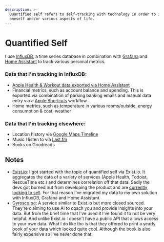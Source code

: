 ```yaml
---
description: >-
  Quantified self refers to self-tracking with technology in order to improve
  oneself and/or various aspects of life.
---
```


# Quantified Self

I use [InfluxDB](https://www.influxdata.com), a time series database in combination with [Grafana](http://grafana.com) and [Home Assistant](http://home-assistant.io) to track various personal metrics.

### Data that I'm tracking in InfluxDB:

* [Apple Health & Workout data exported via Home Assistant](https://sixtymeters.com/automations/exporting-apple-health-data-to-home-assistant/)
* Financial metrics, such as account balance and spending. This is exported via combination of parsing banking emails and manual data entry via a [Apple Shortcuts](https://apps.apple.com/us/app/shortcuts/id915249334) workflow.
* Home metrics, such as temperature in various rooms/outside, energy consumption & cost, weather

### Data that I'm tracking elsewhere:

* Location history via [Google Maps Timeline](https://www.google.com/maps/timeline)
* Music I listen to via [Last.fm](https://www.last.fm)
* Books on Goodreads

## Notes

* [Exist.io](https://exist.io): I got started with the topic of quantified self via Exist.io. It aggregates the data of a variety of services (Apple Health, Todoist, RescueTime etc.) and determines correlation off that data. Sadly the devs got burned out from developing the product and are [currently looking to sell](https://forum.exist.io/t/would-you-like-to-own-exist/873). For that reason I've migrated my data to my own solution with InfluxDB, Grafana and Home Assistant.
* [Gyrosco.pe](https://gyrosco.pe): A service similar to Exist.io but more closed sourced. They're claiming to use AI to coach you and provide insights into your data. But from the brief time that I've used it I've found it to not be very helpful. And unlike Exist.io I doesn't have a public API that allows access to your own data. What I do like tho is that they offered to print a yearly book of your data which looked quite cool. Although the book is also fairly expensive so I've never done that.

